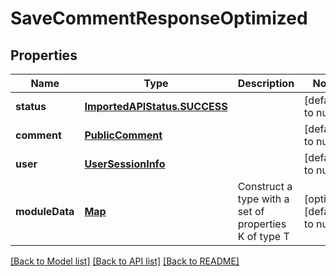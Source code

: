 # SaveCommentResponseOptimized
## Properties

| Name | Type | Description | Notes |
|------------ | ------------- | ------------- | -------------|
| **status** | [**ImportedAPIStatus.SUCCESS**](ImportedAPIStatus.SUCCESS.md) |  | [default to null] |
| **comment** | [**PublicComment**](PublicComment.md) |  | [default to null] |
| **user** | [**UserSessionInfo**](UserSessionInfo.md) |  | [default to null] |
| **moduleData** | [**Map**](AnyType.md) | Construct a type with a set of properties K of type T | [optional] [default to null] |

[[Back to Model list]](../README.md#documentation-for-models) [[Back to API list]](../README.md#documentation-for-api-endpoints) [[Back to README]](../README.md)

